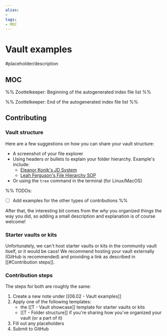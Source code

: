 ```yaml
---
alias:
- 
tags:
- MOC
---
```


# Vault examples

#placeholder/description 

## MOC

%% Zoottelkeeper: Beginning of the autogenerated index file list  %%

%% Zoottelkeeper: End of the autogenerated index file list  %%

## Contributing

### Vault structure

Here are a few suggestions on how you can share your vault structure:

- A screenshot of your file explorer 
- Using headers or bullets to explain your folder hierarchy. Example's include: 
	- [Eleanor Konik's JD System](https://publish.obsidian.md/eleanorkonik/00+Meta/03+Structure/JD+System+2021-08-22)  
	- [Leah Ferguson's File Hierarchy SOP](https://publish.obsidian.md/leah/00+Meta/04+SOP/File+Hierarchy+(SOP))
- Or using the `tree` command in the terminal (for Linux/MacOS)

%%
TODOs:
- [ ] Add examples for the other types of contributions
%%

After that, the interesting bit comes from the *why* you organized things the way you did, so adding a small description and explanation is of course welcome!

### Starter vaults or kits

Unfortunately, we can't host starter vaults or kits in the community vault itself, or it would be caos! We recommend hosting your vault externally (GitHub is recommended) and providing a link as described in [[#Contribution steps]].


### Contribution steps

The steps for both are roughly the same:
1. Create a new note under [[06.02 - Vault examples]]
2. Apply one of the following templates: 
	- the [[T - Vault showcase]] template for starter vaults or kits
	- [[T - Folder structure]] if you're sharing how you've organized your vault (or a part of it)
3. Fill out any placeholders
4. Submit to GitHub